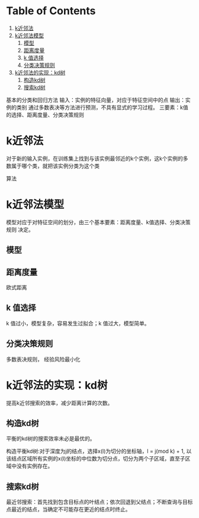 ﻿
# Table of Contents

1.  [k近邻法](#orgc08acf6)
2.  [k近邻法模型](#orgb0ef841)
    1.  [模型](#org588d142)
    2.  [距离度量](#orgfc29e2a)
    3.  [k 值选择](#org74656fe)
    4.  [分类决策规则](#org64937ad)
3.  [k近邻法的实现：kd树](#org2ee1555)
    1.  [构造kd树](#orgf0b58a9)
    2.  [搜索kd树](#org4a871be)

基本的分类和回归方法
输入：实例的特征向量，对应于特征空间中的点
输出：实例的类别
通过多数表决等方法进行预测，不具有显式的学习过程。
三要素：k值的选择、距离度量、分类决策规则


<a id="orgc08acf6"></a>

# k近邻法

对于新的输入实例，在训练集上找到与该实例最邻近的k个实例，这k个实例的多数属于哪个类，就把该实例分类为这个类

算法


<a id="orgb0ef841"></a>

# k近邻法模型

模型对应于对特征空间的划分，由三个基本要素：距离度量、k值选择、分类决策规则 决定。


<a id="org588d142"></a>

## 模型


<a id="orgfc29e2a"></a>

## 距离度量

欧式距离


<a id="org74656fe"></a>

## k 值选择

k 值过小，模型复杂，容易发生过拟合；k 值过大，模型简单。


<a id="org64937ad"></a>

## 分类决策规则

多数表决规则， 经验风险最小化


<a id="org2ee1555"></a>

# k近邻法的实现：kd树

提高k近邻搜索的效率，减少距离计算的次数。


<a id="orgf0b58a9"></a>

## 构造kd树

平衡的kd树的搜索效率未必是最优的。

构造平衡kd树:对于深度为j的结点，选择x(l)为切分的坐标轴，l = j(mod k) + 1, 以该结点区域所有实例的x(l)坐标的中位数为切分点，切分为两个子区域，直至子区域中没有实例存在。


<a id="org4a871be"></a>

## 搜索kd树

最近邻搜索：首先找到包含目标点的叶结点；依次回退到父结点；不断查询与目标点最近的结点，当确定不可能存在更近的结点时终止。 

